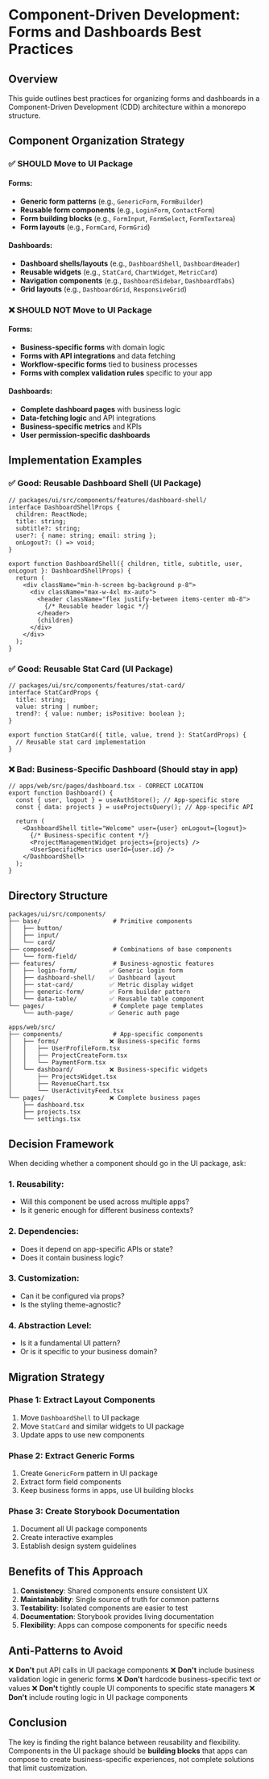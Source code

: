 # Component-Driven Development: Forms and Dashboards Best Practices

## Overview

This guide outlines best practices for organizing forms and dashboards in a Component-Driven Development (CDD) architecture within a monorepo structure.

## Component Organization Strategy

### ✅ SHOULD Move to UI Package

#### Forms:
- **Generic form patterns** (e.g., `GenericForm`, `FormBuilder`)
- **Reusable form components** (e.g., `LoginForm`, `ContactForm`)
- **Form building blocks** (e.g., `FormInput`, `FormSelect`, `FormTextarea`)
- **Form layouts** (e.g., `FormCard`, `FormGrid`)

#### Dashboards:
- **Dashboard shells/layouts** (e.g., `DashboardShell`, `DashboardHeader`)
- **Reusable widgets** (e.g., `StatCard`, `ChartWidget`, `MetricCard`)
- **Navigation components** (e.g., `DashboardSidebar`, `DashboardTabs`)
- **Grid layouts** (e.g., `DashboardGrid`, `ResponsiveGrid`)

### ❌ SHOULD NOT Move to UI Package

#### Forms:
- **Business-specific forms** with domain logic
- **Forms with API integrations** and data fetching
- **Workflow-specific forms** tied to business processes
- **Forms with complex validation rules** specific to your app

#### Dashboards:
- **Complete dashboard pages** with business logic
- **Data-fetching logic** and API integrations
- **Business-specific metrics** and KPIs
- **User permission-specific dashboards**

## Implementation Examples

### ✅ Good: Reusable Dashboard Shell (UI Package)

```tsx
// packages/ui/src/components/features/dashboard-shell/
interface DashboardShellProps {
  children: ReactNode;
  title: string;
  subtitle?: string;
  user?: { name: string; email: string };
  onLogout?: () => void;
}

export function DashboardShell({ children, title, subtitle, user, onLogout }: DashboardShellProps) {
  return (
    <div className="min-h-screen bg-background p-8">
      <div className="max-w-4xl mx-auto">
        <header className="flex justify-between items-center mb-8">
          {/* Reusable header logic */}
        </header>
        {children}
      </div>
    </div>
  );
}
```

### ✅ Good: Reusable Stat Card (UI Package)

```tsx
// packages/ui/src/components/features/stat-card/
interface StatCardProps {
  title: string;
  value: string | number;
  trend?: { value: number; isPositive: boolean };
}

export function StatCard({ title, value, trend }: StatCardProps) {
  // Reusable stat card implementation
}
```

### ❌ Bad: Business-Specific Dashboard (Should stay in app)

```tsx
// apps/web/src/pages/dashboard.tsx - CORRECT LOCATION
export function Dashboard() {
  const { user, logout } = useAuthStore(); // App-specific store
  const { data: projects } = useProjectsQuery(); // App-specific API
  
  return (
    <DashboardShell title="Welcome" user={user} onLogout={logout}>
      {/* Business-specific content */}
      <ProjectManagementWidget projects={projects} />
      <UserSpecificMetrics userId={user.id} />
    </DashboardShell>
  );
}
```

## Directory Structure

```
packages/ui/src/components/
├── base/                    # Primitive components
│   ├── button/
│   ├── input/
│   └── card/
├── composed/                # Combinations of base components
│   └── form-field/
├── features/                # Business-agnostic features
│   ├── login-form/         ✅ Generic login form
│   ├── dashboard-shell/    ✅ Dashboard layout
│   ├── stat-card/          ✅ Metric display widget
│   ├── generic-form/       ✅ Form builder pattern
│   └── data-table/         ✅ Reusable table component
└── pages/                   # Complete page templates
    └── auth-page/          ✅ Generic auth page

apps/web/src/
├── components/              # App-specific components
│   ├── forms/              ❌ Business-specific forms
│   │   ├── UserProfileForm.tsx
│   │   ├── ProjectCreateForm.tsx
│   │   └── PaymentForm.tsx
│   └── dashboard/          ❌ Business-specific widgets
│       ├── ProjectsWidget.tsx
│       ├── RevenueChart.tsx
│       └── UserActivityFeed.tsx
└── pages/                  ❌ Complete business pages
    ├── dashboard.tsx
    ├── projects.tsx
    └── settings.tsx
```

## Decision Framework

When deciding whether a component should go in the UI package, ask:

### 1. **Reusability**: 
- Will this component be used across multiple apps?
- Is it generic enough for different business contexts?

### 2. **Dependencies**:
- Does it depend on app-specific APIs or state?
- Does it contain business logic?

### 3. **Customization**:
- Can it be configured via props?
- Is the styling theme-agnostic?

### 4. **Abstraction Level**:
- Is it a fundamental UI pattern?
- Or is it specific to your business domain?

## Migration Strategy

### Phase 1: Extract Layout Components
1. Move `DashboardShell` to UI package
2. Move `StatCard` and similar widgets to UI package
3. Update apps to use new components

### Phase 2: Extract Generic Forms
1. Create `GenericForm` pattern in UI package
2. Extract form field components
3. Keep business forms in apps, use UI building blocks

### Phase 3: Create Storybook Documentation
1. Document all UI package components
2. Create interactive examples
3. Establish design system guidelines

## Benefits of This Approach

1. **Consistency**: Shared components ensure consistent UX
2. **Maintainability**: Single source of truth for common patterns
3. **Testability**: Isolated components are easier to test
4. **Documentation**: Storybook provides living documentation
5. **Flexibility**: Apps can compose components for specific needs

## Anti-Patterns to Avoid

❌ **Don't** put API calls in UI package components
❌ **Don't** include business validation logic in generic forms
❌ **Don't** hardcode business-specific text or values
❌ **Don't** tightly couple UI components to specific state managers
❌ **Don't** include routing logic in UI package components

## Conclusion

The key is finding the right balance between reusability and flexibility. Components in the UI package should be **building blocks** that apps can compose to create business-specific experiences, not complete solutions that limit customization.
